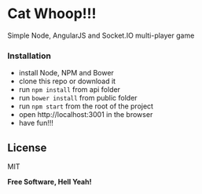 # Cat Whoop!!!

Simple Node, AngularJS and Socket.IO multi-player game

### Installation

  - install Node, NPM and Bower
  - clone this repo or download it
  - run `npm install` from api folder
  - run `bower install` from public folder
  - run `npm start` from the root of the project
  - open http://localhost:3001 in the browser
  - have fun!!!

License
----

MIT


**Free Software, Hell Yeah!**

